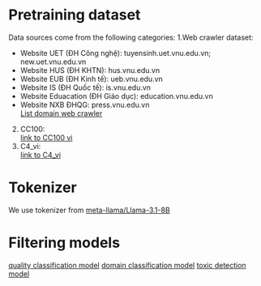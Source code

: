 # Pretraining dataset
Data sources come from the following categories:
1.Web crawler dataset:  
- Website UET (ĐH Công nghệ): tuyensinh.uet.vnu.edu.vn; new.uet.vnu.edu.vn
- Website HUS (ĐH KHTN): hus.vnu.edu.vn
- Website EUB (ĐH Kinh tế): ueb.vnu.edu.vn
- Website IS (ĐH Quốc tế): is.vnu.edu.vn
- Website Eduacation (ĐH Giáo dục): education.vnu.edu.vn
- Website NXB ĐHQG: press.vnu.edu.vn   
[List domain web crawler](https://docs.google.com/spreadsheets/d/1zbkltkSPRm6f48Lb1Jo3Njq1-LrSd8H6/edit?gid=409337688#gid=409337688)
2. CC100:  
[link to CC100 vi](https://huggingface.co/datasets/statmt/cc100)  
3. C4_vi:  
  [link to C4_vi](https://huggingface.co/datasets/allenai/c4)
# Tokenizer  
We use tokenizer from [meta-llama/Llama-3.1-8B](https://huggingface.co/meta-llama/Llama-3.1-8B)  
# Filtering models  
[quality classification model](https://huggingface.co/zerostratos/quality_classification)
[domain classification model](https://huggingface.co/nvidia/multilingual-domain-classifier)
[toxic detection model](https://huggingface.co/zerostratos/lstm)

